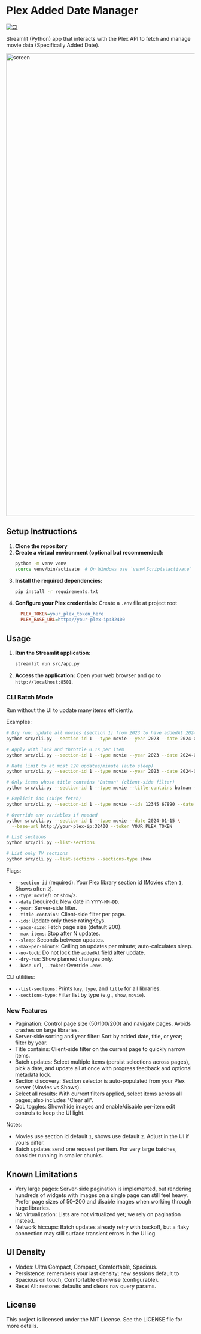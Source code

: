 # Plex Added Date Manager

[![CI](https://github.com/RicherTunes/plex-added-date-manager/actions/workflows/ci.yml/badge.svg)](https://github.com/RicherTunes/plex-added-date-manager/actions/workflows/ci.yml)

Streamlit (Python) app that interacts with the Plex API to fetch and manage movie data (Specifically Added Date).

<img width="1231" alt="screen" src="https://github.com/user-attachments/assets/3fae4793-9799-48d8-9715-62fc80f95601" />

## Setup Instructions

1. **Clone the repository**
2. **Create a virtual environment (optional but recommended):**
   ```bash
   python -m venv venv
   source venv/bin/activate  # On Windows use `venv\Scripts\activate`
   ```
3. **Install the required dependencies:**
   ```bash
   pip install -r requirements.txt
   ```
4. **Configure your Plex credentials:** Create a `.env` file at project root
   ```ini
     PLEX_TOKEN=your_plex_token_here
     PLEX_BASE_URL=http://your-plex-ip:32400
   ```

## Usage

1. **Run the Streamlit application:**
   ```bash
   streamlit run src/app.py
   ```

2. **Access the application:**
   Open your web browser and go to `http://localhost:8501`.

### CLI Batch Mode

Run without the UI to update many items efficiently.

Examples:

```bash
# Dry run: update all movies (section 1) from 2023 to have addedAt 2024-01-15
python src/cli.py --section-id 1 --type movie --year 2023 --date 2024-01-15 --dry-run

# Apply with lock and throttle 0.1s per item
python src/cli.py --section-id 1 --type movie --year 2023 --date 2024-01-15 --sleep 0.1

# Rate limit to at most 120 updates/minute (auto sleep)
python src/cli.py --section-id 1 --type movie --year 2023 --date 2024-01-15 --max-per-minute 120

# Only items whose title contains "Batman" (client-side filter)
python src/cli.py --section-id 1 --type movie --title-contains batman --date 2022-10-01

# Explicit ids (skips fetch)
python src/cli.py --section-id 1 --type movie --ids 12345 67890 --date 2021-06-01

# Override env variables if needed
python src/cli.py --section-id 1 --type movie --date 2024-01-15 \
  --base-url http://your-plex-ip:32400 --token YOUR_PLEX_TOKEN

# List sections
python src/cli.py --list-sections

# List only TV sections
python src/cli.py --list-sections --sections-type show
```

Flags:
- `--section-id` (required): Your Plex library section id (Movies often `1`, Shows often `2`).
- `--type`: `movie`/`1` or `show`/`2`.
- `--date` (required): New date in `YYYY-MM-DD`.
- `--year`: Server-side filter.
- `--title-contains`: Client-side filter per page.
- `--ids`: Update only these ratingKeys.
- `--page-size`: Fetch page size (default 200).
- `--max-items`: Stop after N updates.
- `--sleep`: Seconds between updates.
- `--max-per-minute`: Ceiling on updates per minute; auto-calculates sleep.
- `--no-lock`: Do not lock the `addedAt` field after update.
- `--dry-run`: Show planned changes only.
- `--base-url`, `--token`: Override `.env`.
 
CLI utilities:
- `--list-sections`: Prints `key`, `type`, and `title` for all libraries.
- `--sections-type`: Filter list by type (e.g., `show`, `movie`).

### New Features

- Pagination: Control page size (50/100/200) and navigate pages. Avoids crashes on large libraries.
- Server-side sorting and year filter: Sort by added date, title, or year; filter by year.
- Title contains: Client-side filter on the current page to quickly narrow items.
- Batch updates: Select multiple items (persist selections across pages), pick a date, and update all at once with progress feedback and optional metadata lock.
- Section discovery: Section selector is auto-populated from your Plex server (Movies vs Shows).
- Select all results: With current filters applied, select items across all pages; also includes "Clear all".
- QoL toggles: Show/hide images and enable/disable per-item edit controls to keep the UI light.

Notes:
- Movies use section id default `1`, shows use default `2`. Adjust in the UI if yours differ.
- Batch updates send one request per item. For very large batches, consider running in smaller chunks.

## Known Limitations

- Very large pages: Server-side pagination is implemented, but rendering hundreds of widgets with images on a single page can still feel heavy. Prefer page sizes of 50–200 and disable images when working through huge libraries.
- No virtualization: Lists are not virtualized yet; we rely on pagination instead.
- Network hiccups: Batch updates already retry with backoff, but a flaky connection may still surface transient errors in the UI log.

## UI Density
- Modes: Ultra Compact, Compact, Comfortable, Spacious.
- Persistence: remembers your last density; new sessions default to Spacious on touch, Comfortable otherwise (configurable).
- Reset All: restores defaults and clears nav query params.

## License

This project is licensed under the MIT License. See the LICENSE file for more details.

